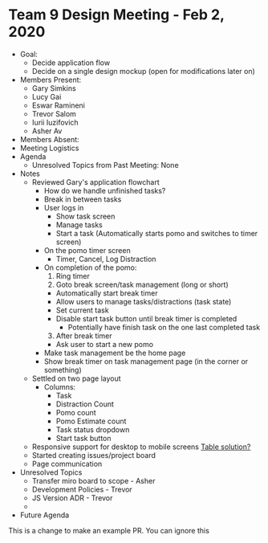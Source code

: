 # Team 9 Design Meeting - Feb 2, 2020

- Goal:
  - Decide application flow
  - Decide on a single design mockup (open for modifications later on)
- Members Present:
  - Gary Simkins
  - Lucy Gai
  - Eswar Ramineni
  - Trevor Salom
  - Iurii Iuzifovich
  - Asher Av
- Members Absent:
- Meeting Logistics
- Agenda
  - Unresolved Topics from Past Meeting: None
- Notes
  - Reviewed Gary's application flowchart
    - How do we handle unfinished tasks?
    - Break in between tasks
    - User logs in
      - Show task screen
      - Manage tasks
      - Start a task (Automatically starts pomo and switches to timer screen)
    - On the pomo timer screen
      - Timer, Cancel, Log Distraction
    - On completion of the pomo:
      1. Ring timer
      2. Goto break screen/task management (long or short)
        - Automatically start break timer
        - Allow users to manage tasks/distractions (task state)
        - Set current task
        - Disable start task button until break timer is completed
          - Potentially have finish task on the one last completed task
      3. After break timer
        - Ask user to start a new pomo
    - Make task management be the home page
    - Show break timer on task management page (in the corner or something)
  - Settled on two page layout
    - Columns:
      - Task
      - Distraction Count
      - Pomo count
      - Pomo Estimate count
      - Task status dropdown
      - Start task button
  - Responsive support for desktop to mobile screens [Table solution?](https://medium.com/allenhwkim/mobile-friendly-table-b0cb066dbc0e)
  - Started creating issues/project board
  - Page communication
- Unresolved Topics
  - Transfer miro board to scope - Asher
  - Development Policies - Trevor
  - JS Version ADR - Trevor
  - 
- Future Agenda

This is a change to make an example PR. You can ignore this
